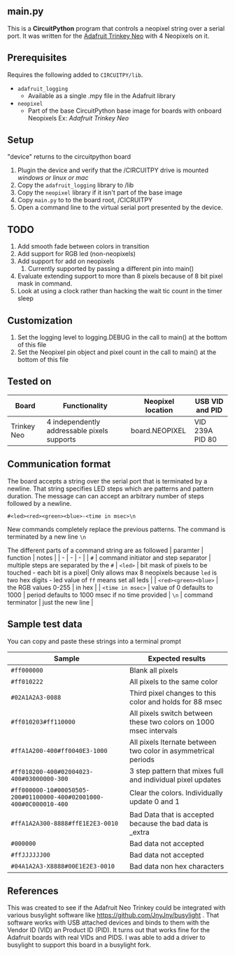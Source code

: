 ## main.py
This is a **CircuitPython** program that controls a neopixel string over a serial port.  It was written for the [Adafruit Trinkey Neo](https://www.adafruit.com/product/4870) with 4 Neopixels on it.

## Prerequisites
Requires the following added to `CIRCUITPY/lib`.  
* `adafruit_logging`
    * Available as a single .mpy file in the Adafruit library
* `neopixel`
    * Part of the base CircuitPython base image for boards with onboard Neopixels Ex: _Adafruit Trinkey Neo_

## Setup
"device" returns to the circuitpython board

1. Plugin the device and verify that the /CIRCUITPY drive is mounted _windows or linux or mac_
1. Copy the `adafruit_logging` library to /lib
1. Copy the `neopixel` library if it isn't part of the base image
1. Copy `main.py` to to the board root, /CICRUITPY
1. Open a command line to the virtual serial port presented by the device.

## TODO
1. Add smooth fade between colors in transition
1. Add support for RGB led (non-neopixels)
1. Add support for add on neopixels
    1. Currently supported by passing a different pin into main()
1. Evaluate extending support to more than 8 pixels because of 8 bit pixel mask in command.
1. Look at using a clock rather than hacking the wait tic count in the timer sleep

## Customization
1. Set the logging level to logging.DEBUG in the call to main() at the bottom of this file
1. Set the Neopixel pin object and pixel count in the call to main() at the bottom of this file

## Tested on
| Board | Functionality | Neopixel location |  USB VID and PID |
| - | - | - | - |
| Trinkey Neo | 4 independently addressable pixels supports | board.NEOPIXEL | VID 239A  PID 80  |

## Communication format
The board accepts a string over the serial port that is terminated by a newline. That string specifies LED steps which are patterns and pattern duration. The message can can accept an arbitrary number of steps followed by a newline. 
```
#<led><red><green><blue>-<time in msec>\n
```

New commands completely replace the previous patterns. The command is terminated by a new line `\n`

The different parts of a command string are as followed
| paramter | function | notes |
| - | - | - |
| `#` | command initiator and step separator | multiple steps are separated by the `#`
| `<led>` | bit mask of pixels to be touched - each bit is a pixel| Only allows max 8 neopixels because `led` is two hex digits - led value of `ff` means set all leds |
| `<red><green><blue>` | the RGB values 0-255 | in hex |
| `<time in msec>` | value of 0 defaults to 1000 |  period defaults to 1000 msec if no time provided
| `\n` | command terminator | just the new line |

## Sample test data
You can copy and paste these strings into a terminal prompt

| Sample | Expected results |
| - | - |
| `#ff000000` | Blank all pixels |
| `#ff010222` | All pixels to the same color |
| `#02A1A2A3-0088` | Third pixel changes to this color and holds for 88 msec |
| `#ff010203#ff110000` | All pixels switch between these two colors on 1000 msec intervals
| `#ffA1A200-400#ff0040E3-1000` | All pixels lternate between two color in asymmetrical periods |
| `#ff010200-400#02004023-400#03000000-300` | 3 step pattern that mixes full and individual pixel updates |
| `#ff000000-10#00050505-200#01100000-400#02001000-400#0C000010-400` | Clear the colors. Individually update 0 and 1 | set 2 and 3 (bit 4 and 8 ) at same time |
| `#ffA1A2A300-8888#ffE1E2E3-0010` | Bad Data that is accepted because the bad data is _extra |
| `#000000` | Bad data not accepted |
| `#ffJJJJJJ00` | Bad data not accepted |
| `#04A1A2A3-X8888#00E1E2E3-0010`| Bad data non hex characters |

## References

This was created to see if the Adafruit Neo Trinkey could be integrated with various busylight software like https://github.com/JnyJny/busylight . That software works with USB attached devices and binds to them with the Vendor ID (VID) an Product ID (PID). It turns out that works fine for the Adafruit boards with real VIDs and PIDS. I was able to add a driver to busylight to support this board in a busylight fork.
